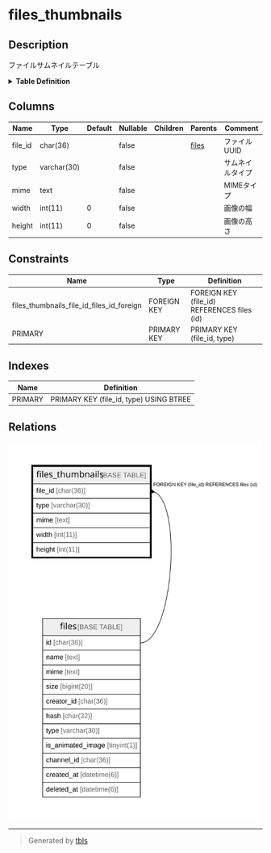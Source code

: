 # files_thumbnails

## Description

ファイルサムネイルテーブル

<details>
<summary><strong>Table Definition</strong></summary>

```sql
CREATE TABLE `files_thumbnails` (
  `file_id` char(36) NOT NULL,
  `type` varchar(30) NOT NULL,
  `mime` text NOT NULL,
  `width` int(11) NOT NULL DEFAULT '0',
  `height` int(11) NOT NULL DEFAULT '0',
  PRIMARY KEY (`file_id`,`type`),
  CONSTRAINT `files_thumbnails_file_id_files_id_foreign` FOREIGN KEY (`file_id`) REFERENCES `files` (`id`) ON DELETE CASCADE ON UPDATE CASCADE
) ENGINE=InnoDB DEFAULT CHARSET=utf8mb4
```

</details>

## Columns

| Name | Type | Default | Nullable | Children | Parents | Comment |
| ---- | ---- | ------- | -------- | -------- | ------- | ------- |
| file_id | char(36) |  | false |  | [files](files.md) | ファイルUUID |
| type | varchar(30) |  | false |  |  | サムネイルタイプ |
| mime | text |  | false |  |  | MIMEタイプ |
| width | int(11) | 0 | false |  |  | 画像の幅 |
| height | int(11) | 0 | false |  |  | 画像の高さ |

## Constraints

| Name | Type | Definition |
| ---- | ---- | ---------- |
| files_thumbnails_file_id_files_id_foreign | FOREIGN KEY | FOREIGN KEY (file_id) REFERENCES files (id) |
| PRIMARY | PRIMARY KEY | PRIMARY KEY (file_id, type) |

## Indexes

| Name | Definition |
| ---- | ---------- |
| PRIMARY | PRIMARY KEY (file_id, type) USING BTREE |

## Relations

![er](files_thumbnails.svg)

---

> Generated by [tbls](https://github.com/k1LoW/tbls)
